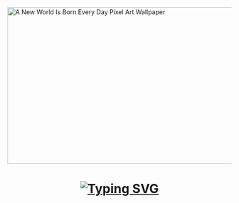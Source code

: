<img alt="A New World Is Born Every Day Pixel Art Wallpaper" aria-hidden="true" class="_28lPU _1_vBa" src="https://images-wixmp-ed30a86b8c4ca887773594c2.wixmp.com/f/e918a90b-daa4-4f5d-8e95-fb8771592c4d/dhnvius-a4d44980-b4d1-4d40-b505-d9d2ebd3da36.png/v1/fill/w_1280,h_718,q_80,strp/a_new_world_is_born_every_day_pixel_art_wallpaper_by_subtlerealityshift_dhnvius-fullview.jpg?token=eyJ0eXAiOiJKV1QiLCJhbGciOiJIUzI1NiJ9.eyJzdWIiOiJ1cm46YXBwOjdlMGQxODg5ODIyNjQzNzNhNWYwZDQxNWVhMGQyNmUwIiwiaXNzIjoidXJuOmFwcDo3ZTBkMTg4OTgyMjY0MzczYTVmMGQ0MTVlYTBkMjZlMCIsIm9iaiI6W1t7ImhlaWdodCI6Ijw9NzE4IiwicGF0aCI6IlwvZlwvZTkxOGE5MGItZGFhNC00ZjVkLThlOTUtZmI4NzcxNTkyYzRkXC9kaG52aXVzLWE0ZDQ0OTgwLWI0ZDEtNGQ0MC1iNTA1LWQ5ZDJlYmQzZGEzNi5wbmciLCJ3aWR0aCI6Ijw9MTI4MCJ9XV0sImF1ZCI6WyJ1cm46c2VydmljZTppbWFnZS5vcGVyYXRpb25zIl19._VXi27goIRM50Y5AsEvdfMPuq3XDnGX3lPQdT0A3pyQ" srcset="https://images-wixmp-ed30a86b8c4ca887773594c2.wixmp.com/f/e918a90b-daa4-4f5d-8e95-fb8771592c4d/dhnvius-a4d44980-b4d1-4d40-b505-d9d2ebd3da36.png/v1/fit/w_375,h_210,q_70,strp/a_new_world_is_born_every_day_pixel_art_wallpaper_by_subtlerealityshift_dhnvius-375w.jpg?token=eyJ0eXAiOiJKV1QiLCJhbGciOiJIUzI1NiJ9.eyJzdWIiOiJ1cm46YXBwOjdlMGQxODg5ODIyNjQzNzNhNWYwZDQxNWVhMGQyNmUwIiwiaXNzIjoidXJuOmFwcDo3ZTBkMTg4OTgyMjY0MzczYTVmMGQ0MTVlYTBkMjZlMCIsIm9iaiI6W1t7ImhlaWdodCI6Ijw9NzE4IiwicGF0aCI6IlwvZlwvZTkxOGE5MGItZGFhNC00ZjVkLThlOTUtZmI4NzcxNTkyYzRkXC9kaG52aXVzLWE0ZDQ0OTgwLWI0ZDEtNGQ0MC1iNTA1LWQ5ZDJlYmQzZGEzNi5wbmciLCJ3aWR0aCI6Ijw9MTI4MCJ9XV0sImF1ZCI6WyJ1cm46c2VydmljZTppbWFnZS5vcGVyYXRpb25zIl19._VXi27goIRM50Y5AsEvdfMPuq3XDnGX3lPQdT0A3pyQ 375w, https://images-wixmp-ed30a86b8c4ca887773594c2.wixmp.com/f/e918a90b-daa4-4f5d-8e95-fb8771592c4d/dhnvius-a4d44980-b4d1-4d40-b505-d9d2ebd3da36.png/v1/fit/w_414,h_232,q_70,strp/a_new_world_is_born_every_day_pixel_art_wallpaper_by_subtlerealityshift_dhnvius-414w.jpg?token=eyJ0eXAiOiJKV1QiLCJhbGciOiJIUzI1NiJ9.eyJzdWIiOiJ1cm46YXBwOjdlMGQxODg5ODIyNjQzNzNhNWYwZDQxNWVhMGQyNmUwIiwiaXNzIjoidXJuOmFwcDo3ZTBkMTg4OTgyMjY0MzczYTVmMGQ0MTVlYTBkMjZlMCIsIm9iaiI6W1t7ImhlaWdodCI6Ijw9NzE4IiwicGF0aCI6IlwvZlwvZTkxOGE5MGItZGFhNC00ZjVkLThlOTUtZmI4NzcxNTkyYzRkXC9kaG52aXVzLWE0ZDQ0OTgwLWI0ZDEtNGQ0MC1iNTA1LWQ5ZDJlYmQzZGEzNi5wbmciLCJ3aWR0aCI6Ijw9MTI4MCJ9XV0sImF1ZCI6WyJ1cm46c2VydmljZTppbWFnZS5vcGVyYXRpb25zIl19._VXi27goIRM50Y5AsEvdfMPuq3XDnGX3lPQdT0A3pyQ 414w, https://images-wixmp-ed30a86b8c4ca887773594c2.wixmp.com/f/e918a90b-daa4-4f5d-8e95-fb8771592c4d/dhnvius-a4d44980-b4d1-4d40-b505-d9d2ebd3da36.png/v1/fit/w_750,h_420,q_70,strp/a_new_world_is_born_every_day_pixel_art_wallpaper_by_subtlerealityshift_dhnvius-375w-2x.jpg?token=eyJ0eXAiOiJKV1QiLCJhbGciOiJIUzI1NiJ9.eyJzdWIiOiJ1cm46YXBwOjdlMGQxODg5ODIyNjQzNzNhNWYwZDQxNWVhMGQyNmUwIiwiaXNzIjoidXJuOmFwcDo3ZTBkMTg4OTgyMjY0MzczYTVmMGQ0MTVlYTBkMjZlMCIsIm9iaiI6W1t7ImhlaWdodCI6Ijw9NzE4IiwicGF0aCI6IlwvZlwvZTkxOGE5MGItZGFhNC00ZjVkLThlOTUtZmI4NzcxNTkyYzRkXC9kaG52aXVzLWE0ZDQ0OTgwLWI0ZDEtNGQ0MC1iNTA1LWQ5ZDJlYmQzZGEzNi5wbmciLCJ3aWR0aCI6Ijw9MTI4MCJ9XV0sImF1ZCI6WyJ1cm46c2VydmljZTppbWFnZS5vcGVyYXRpb25zIl19._VXi27goIRM50Y5AsEvdfMPuq3XDnGX3lPQdT0A3pyQ 750w, https://images-wixmp-ed30a86b8c4ca887773594c2.wixmp.com/f/e918a90b-daa4-4f5d-8e95-fb8771592c4d/dhnvius-a4d44980-b4d1-4d40-b505-d9d2ebd3da36.png/v1/fit/w_828,h_464,q_70,strp/a_new_world_is_born_every_day_pixel_art_wallpaper_by_subtlerealityshift_dhnvius-414w-2x.jpg?token=eyJ0eXAiOiJKV1QiLCJhbGciOiJIUzI1NiJ9.eyJzdWIiOiJ1cm46YXBwOjdlMGQxODg5ODIyNjQzNzNhNWYwZDQxNWVhMGQyNmUwIiwiaXNzIjoidXJuOmFwcDo3ZTBkMTg4OTgyMjY0MzczYTVmMGQ0MTVlYTBkMjZlMCIsIm9iaiI6W1t7ImhlaWdodCI6Ijw9NzE4IiwicGF0aCI6IlwvZlwvZTkxOGE5MGItZGFhNC00ZjVkLThlOTUtZmI4NzcxNTkyYzRkXC9kaG52aXVzLWE0ZDQ0OTgwLWI0ZDEtNGQ0MC1iNTA1LWQ5ZDJlYmQzZGEzNi5wbmciLCJ3aWR0aCI6Ijw9MTI4MCJ9XV0sImF1ZCI6WyJ1cm46c2VydmljZTppbWFnZS5vcGVyYXRpb25zIl19._VXi27goIRM50Y5AsEvdfMPuq3XDnGX3lPQdT0A3pyQ 828w, https://images-wixmp-ed30a86b8c4ca887773594c2.wixmp.com/f/e918a90b-daa4-4f5d-8e95-fb8771592c4d/dhnvius-a4d44980-b4d1-4d40-b505-d9d2ebd3da36.png/v1/fill/w_1194,h_669,q_70,strp/a_new_world_is_born_every_day_pixel_art_wallpaper_by_subtlerealityshift_dhnvius-pre.jpg?token=eyJ0eXAiOiJKV1QiLCJhbGciOiJIUzI1NiJ9.eyJzdWIiOiJ1cm46YXBwOjdlMGQxODg5ODIyNjQzNzNhNWYwZDQxNWVhMGQyNmUwIiwiaXNzIjoidXJuOmFwcDo3ZTBkMTg4OTgyMjY0MzczYTVmMGQ0MTVlYTBkMjZlMCIsIm9iaiI6W1t7ImhlaWdodCI6Ijw9NzE4IiwicGF0aCI6IlwvZlwvZTkxOGE5MGItZGFhNC00ZjVkLThlOTUtZmI4NzcxNTkyYzRkXC9kaG52aXVzLWE0ZDQ0OTgwLWI0ZDEtNGQ0MC1iNTA1LWQ5ZDJlYmQzZGEzNi5wbmciLCJ3aWR0aCI6Ijw9MTI4MCJ9XV0sImF1ZCI6WyJ1cm46c2VydmljZTppbWFnZS5vcGVyYXRpb25zIl19._VXi27goIRM50Y5AsEvdfMPuq3XDnGX3lPQdT0A3pyQ 2560w" sizes="(min-width: 1152px) 70vw, 100vw" property="contentUrl" fetchpriority="high" style="width: 630px; height: 352.99px;">

<h1 align="center">
    <a href="https://git.io/typing-svg"><img src="https://readme-typing-svg.demolab.com?font=Fira+Code&pause=1000&color=F75C22&width=435&lines=Hello!+I+am+Sushant+Singh+Sajwan;A+Software+Engineer" alt="Typing SVG" /></a>



